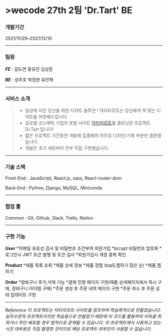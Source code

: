 # >wecode 27th 2팀 'Dr.Tart' BE
 
### 개발기간 
2021/11/29~2021/12/10
- - -

### 팀원
 
**_FE_** : 길도연 홍유진 김상훈



**_BE_** : 성주호 박정현 유민혁

- - -
 
### 서비스 소개
 
> - 일상에 지친 당신을 위한 디저트 솔루션 ! 닥터타르트는 당신에게 딱 맞는 디저트를 처방해드립니다.
> - 글로벌 코스메틱 기업의 포털 사이트 [닥터자르트](www.drjart.co.kr/)를 클로닝한 프로젝트 Dr.Tart 입니다!
> - 짧은 프로젝트 기간동안 개발에 집중해야 하므로 디자인/기획 부분만 클론했습니다.
> - 개발은 초기 세팅부터 전부 직접 구현했습니다.
 
- - -

### 기술 스택
 
Front-End : JavaScript, React.js, sass, React-router-dom 


 
Back-End : Python, Django, MySQL, Miniconda 

- - -
 
### 협업 툴
Common : Git, Github, Slack, Trello, Notion

- - -
 
### 구현 기능
**User**
*이메일 유효성 검사 및 비밀번호 조건부여 회원가입
*bcrypt 비밀번호 암호화
*로그인시 JWT 토큰 발행 및 토큰 검사
*회원가입시 계정 중복 확인 
 
 
 
**Product**
*제품 목록 조회
*제품 상세 정보
*제품 정렬 (top5,찜하기 많은 순)
*제품 찜하기 


 
**Order**
*장바구니 추가,삭제 기능
*결제 진행 페이지 구현(제품 상세페이지에서 즉시 구매, 장바구니 아이템 구매)
*주문 생성 후 주문 내역 페이지 구현
*주문 취소 후 주문 상태 업데이트 구현



- - -


 
_Reference 이 프로젝트는 닥터자르트 사이트를 참조하여 학습목적으로 만들었습니다. 
실무수준의 프로젝트이지만 학습용으로 만들었기 때문에 이 코드를 활용하여 이득을 취하거나 무단 배포할 경우 법적으로 문제될 수 있습니다. 
이 프로젝트에서 사용하고 있는 사진 대부분은 직접 촬영한 것이므로 해당 프로젝트 외부인이 사용할 수 없습니다._




